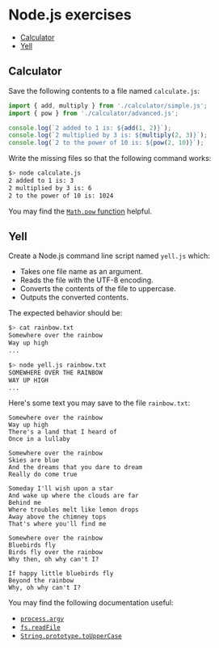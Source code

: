 # Node.js exercises

<!-- START doctoc generated TOC please keep comment here to allow auto update -->
<!-- DON'T EDIT THIS SECTION, INSTEAD RE-RUN doctoc TO UPDATE -->

- [Calculator](#calculator)
- [Yell](#yell)

<!-- END doctoc generated TOC please keep comment here to allow auto update -->



## Calculator

Save the following contents to a file named `calculate.js`:

```js
import { add, multiply } from './calculator/simple.js';
import { pow } from './calculator/advanced.js';

console.log(`2 added to 1 is: ${add(1, 2)}`);
console.log(`2 multiplied by 3 is: ${multiply(2, 3)}`);
console.log(`2 to the power of 10 is: ${pow(2, 10)}`);
```

Write the missing files so that the following command works:

```bash
$> node calculate.js
2 added to 1 is: 3
2 multiplied by 3 is: 6
2 to the power of 10 is: 1024
```

You may find the [`Math.pow`
function](https://developer.mozilla.org/en-US/docs/Web/JavaScript/Reference/Global_Objects/Math/pow)
helpful.



## Yell

Create a Node.js command line script named `yell.js` which:

* Takes one file name as an argument.
* Reads the file with the UTF-8 encoding.
* Converts the contents of the file to uppercase.
* Outputs the converted contents.

The expected behavior should be:

```bash
$> cat rainbow.txt
Somewhere over the rainbow
Way up high
...

$> node yell.js rainbow.txt
SOMEWHERE OVER THE RAINBOW
WAY UP HIGH
...
```

Here's some text you may save to the file `rainbow.txt`:

```
Somewhere over the rainbow
Way up high
There's a land that I heard of
Once in a lullaby

Somewhere over the rainbow
Skies are blue
And the dreams that you dare to dream
Really do come true

Someday I'll wish upon a star
And wake up where the clouds are far
Behind me
Where troubles melt like lemon drops
Away above the chimney tops
That's where you'll find me

Somewhere over the rainbow
Bluebirds fly
Birds fly over the rainbow
Why then, oh why can't I?

If happy little bluebirds fly
Beyond the rainbow
Why, oh why can't I?
```

You may find the following documentation useful:

* [`process.argv`](https://nodejs.org/api/process.html#process_process_argv)
* [`fs.readFile`](https://nodejs.org/api/fs.html#fs_fs_readfile_path_options_callback)
* [`String.prototype.toUpperCase`](https://developer.mozilla.org/en-US/docs/Web/JavaScript/Reference/Global_Objects/String/toUpperCase)
